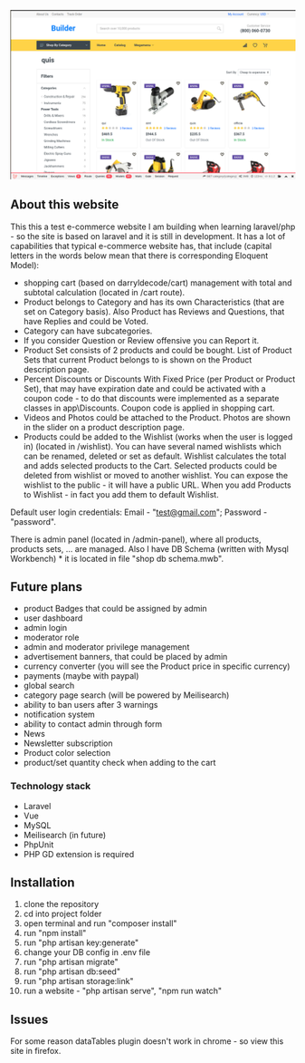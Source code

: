 <p align="center"><img src="https://raw.githubusercontent.com/snakee0101/shop/main/screenshot.png" width="800"></p>

## About this website

This this a test e-commerce website I am building when learning laravel/php - so the site is based on laravel and it is still in development. It has a lot of capabilities that typical e-commerce website has, that include (capital letters in the words below mean that there is corresponding Eloquent Model):

- shopping cart (based on darryldecode/cart) management with total and subtotal calculation (located in /cart route).
- Product belongs to Category and has its own Characteristics (that are set on Category basis). Also Product has Reviews and Questions, that have Replies and could be Voted.
- Category can have subcategories.
- If you consider Question or Review offensive you can Report it.
- Product Set consists of 2 products and could be bought. List of Product Sets that current Product belongs to is shown on the Product description page.
- Percent Discounts or Discounts With Fixed Price (per Product or Product Set), that may have expiration date and could be activated with a coupon code - to do that discounts were implemented as a separate classes in app\Discounts. Coupon code is applied in shopping cart.
- Videos and Photos could be attached to the Product. Photos are shown in the slider on a product description page.
- Products could be added to the Wishlist (works when the user is logged in) (located in /wishlist). You can have several named wishlists which can be renamed, deleted or set as default. Wishlist calculates the total and adds selected products to the Cart. Selected products could be deleted from wishlist or moved to another wishlist. You can expose the wishlist to the public - it will have a public URL. When you add Products to Wishlist - in fact you add them to default Wishlist.

Default user login credentials: Email - "test@gmail.com"; Password - "password".

There is admin panel (located in /admin-panel), where all products, products sets, ... are managed.
Also I have DB Schema (written with Mysql Workbench) * it is located in file "shop db schema.mwb".

## Future plans

- product Badges that could be assigned by admin
- user dashboard
- admin login
- moderator role
- admin and moderator privilege management
- advertisement banners, that could be placed by admin
- currency converter (you will see the Product price in specific currency)
- payments (maybe with paypal)
- global search
- category page search (will be powered by Meilisearch) 
- ability to ban users after 3 warnings
- notification system
- ability to contact admin through form
- News
- Newsletter subscription
- Product color selection
- product/set quantity check when adding to the cart

### Technology stack

- Laravel
- Vue
- MySQL
- Meilisearch (in future)
- PhpUnit
- PHP GD extension is required

## Installation

1. clone the repository
2. cd into project folder
3. open terminal and run "composer install"
4. run "npm install" 
5. run "php artisan key:generate"
6. change your DB config in .env file
7. run "php artisan migrate"
8. run "php artisan db:seed"
9. run "php artisan storage:link"
10. run a website - "php artisan serve", "npm run watch"

## Issues

For some reason dataTables plugin doesn't work in chrome - so view this site in firefox.
